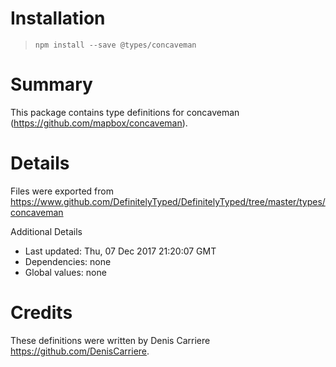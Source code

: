 # Installation
> `npm install --save @types/concaveman`

# Summary
This package contains type definitions for concaveman (https://github.com/mapbox/concaveman).

# Details
Files were exported from https://www.github.com/DefinitelyTyped/DefinitelyTyped/tree/master/types/concaveman

Additional Details
 * Last updated: Thu, 07 Dec 2017 21:20:07 GMT
 * Dependencies: none
 * Global values: none

# Credits
These definitions were written by Denis Carriere <https://github.com/DenisCarriere>.

